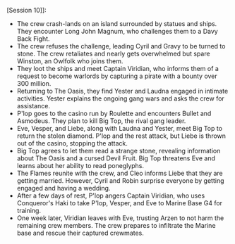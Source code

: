  [Session 10]]:
- The crew crash-lands on an island surrounded by statues and ships. They encounter Long John Magnum, who challenges them to a Davy Back Fight.
- The crew refuses the challenge, leading Cyril and Gravy to be turned to stone. The crew retaliates and nearly gets overwhelmed but spare Winston, an Owlfolk who joins them.
- They loot the ships and meet Captain Viridian, who informs them of a request to become warlords by capturing a pirate with a bounty over 300 million.
- Returning to The Oasis, they find Yester and Laudna engaged in intimate activities. Yester explains the ongoing gang wars and asks the crew for assistance.
- P'lop goes to the casino run by Roulette and encounters Bullet and Asmodeus. They plan to kill Big Top, the rival gang leader.
- Eve, Vesper, and Liebe, along with Laudna and Yester, meet Big Top to return the stolen diamond. P'lop and the rest attack, but Liebe is thrown out of the casino, stopping the attack.
- Big Top agrees to let them read a strange stone, revealing information about The Oasis and a cursed Devil Fruit. Big Top threatens Eve and learns about her ability to read poneglyphs.
- The Flames reunite with the crew, and Cleo informs Liebe that they are getting married. However, Cyril and Robin surprise everyone by getting engaged and having a wedding.
- After a few days of rest, P'lop angers Captain Viridian, who uses Conqueror's Haki to take P'lop, Vesper, and Eve to Marine Base G4 for training.
- One week later, Viridian leaves with Eve, trusting Arzen to not harm the remaining crew members. The crew prepares to infiltrate the Marine base and rescue their captured crewmates.